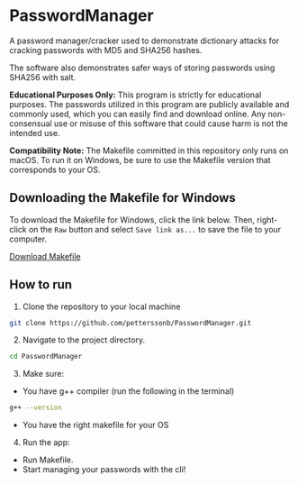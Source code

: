 # PasswordManager

A password manager/cracker used to demonstrate dictionary attacks for cracking passwords with MD5 and SHA256 hashes.

The software also demonstrates safer ways of storing passwords using SHA256 with salt.

**Educational Purposes Only:** This program is strictly for educational purposes. The passwords utilized in this program are publicly available and commonly used, which you can easily find and download online. Any non-consensual use or misuse of this software that could cause harm is not the intended use.

**Compatibility Note:** The Makefile committed in this repository only runs on macOS. To run it on Windows, be sure to use the Makefile version that corresponds to your OS.

## Downloading the Makefile for Windows

To download the Makefile for Windows, click the link below. Then, right-click on the `Raw` button and select `Save link as...` to save the file to your computer.

[Download Makefile](https://raw.githubusercontent.com/petterssonb/PasswordManager/main/MakefileWindows.txt
)


## How to run

1. Clone the repository to your local machine

```bash
git clone https://github.com/petterssonb/PasswordManager.git
```

2. Navigate to the project directory.

```bash
cd PasswordManager
```
3. Make sure:
 - You have g++ compiler (run the following in the terminal)
```bash
g++ --version
```
 - You have the right makefile for your OS


4. Run the app:

 - Run Makefile.
 - Start managing your passwords with the cli!
